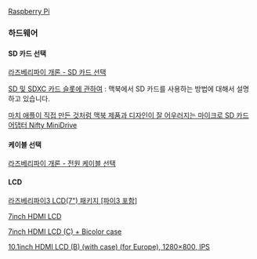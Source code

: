 [Raspberry Pi](https://www.raspberrypi.org)

### 하드웨어

#### SD 카드 선택

[라즈베리파이 개론 - SD 카드 선택](http://ngd.kr/13)

[SD 및 SDXC 카드 슬롯에 관하여](https://support.apple.com/ko-kr/HT204384) : 맥북에서 SD 카드를 사용하는 방법에 대해서 설명하고 있습니다.

[마치 애플이 직접 만든 것처럼 맥북 제품과 디자인이 잘 어우러지는 마이크로 SD 카드 어댑터 Nifty MiniDrive](http://macnews.tistory.com/70)

#### 케이블 선택

[라즈베리파이 개론 - 전원 케이블 선택](http://nogada-lab.tistory.com/14)

#### LCD

[라즈베리파이3 LCD(7") 패키지 [파이3 포함]](http://eleparts.co.kr/EPXGP3KM)

[7inch HDMI LCD](http://www.eleparts.co.kr/search/keyword_search.php?s_check=all&search_colum=productname&keyword_word=7inch+HDMI+LCD)

[7inch HDMI LCD (C) + Bicolor case](http://www.waveshare.com/product/mini-pc/raspberry-pi/displays/7inch-hdmi-lcd-c-with-bicolor-case.htm)

[10.1inch HDMI LCD (B) (with case) (for Europe), 1280×800, IPS](http://www.waveshare.com/product/mini-pc/raspberry-pi/displays/10.1inch-hdmi-lcd-b-with-case-for-europe.htm)

